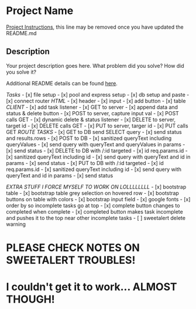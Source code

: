 # Project Name

[Project Instructions](./INSTRUCTIONS.md), this line may be removed once you have updated the README.md

## Description

Your project description goes here. What problem did you solve? How did you solve it?

Additional README details can be found [here](https://github.com/PrimeAcademy/readme-template/blob/master/README.md).

*Tasks*
    - [x] file setup
    - [x] pool and express setup
    - [x] db setup and paste
    - [x] connect router 
*HTML*
    - [x] header
    - [x] input
    - [x] add button
    - [x] table
*CLIENT*
    - [x] add task listener
    - [x] GET to server
    - [x] append data and status & delete button
    - [x] POST to server, capture input val
    - [x] POST calls GET
    - [x] dynamic delete & status listener
    - [x] DELETE to server, target id
    - [x] DELETE calls GET
    - [x] PUT to server, targer id
    - [x] PUT calls GET
*ROUTE TASKS*
    - [x] GET to DB send SELECT query
    - [x] send status and results.rows
    - [x] POST to DB
    - [x] sanitized queryText including queryValues
    - [x] send query with queryText and queryValues in params
    - [x] send status
    - [x] DELETE to DB with /:id targeted
    - [x] id req.params.id
    - [x] sanitized queryText including id
    - [x] send query with queryText and id in params
    - [x] send status
    - [x] PUT to DB with /:id targeted
    - [x] id req.params.id
    - [x] sanitized queryText including id
    - [x] send query with queryText and id in params
    - [x] send status

*EXTRA STUFF I FORCE MYSELF TO WORK ON LOLLLLLLLL*
    - [x] bootstrap table
    - [x] bootstrap table grey selection on hovered row
    - [x] bootstrap buttons on table with colors
    - [x] bootstrap input field
    - [x] google fonts
    - [x] order by so incomplete tasks go at top
    - [x] complete button changes to completed when complete
    - [x] completed button makes task incomplete and pushes it to the top near other incomplete tasks
    - [ ] sweetalert delete warning
# PLEASE CHECK NOTES ON SWEETALERT TROUBLES!
# I couldn't get it to work... ALMOST THOUGH!